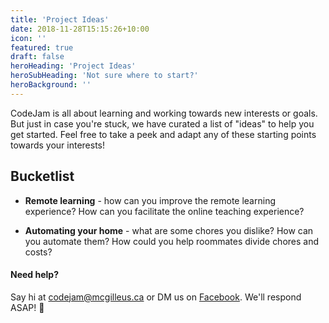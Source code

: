 ```yaml
---
title: 'Project Ideas'
date: 2018-11-28T15:15:26+10:00
icon: ''
featured: true
draft: false
heroHeading: 'Project Ideas'
heroSubHeading: 'Not sure where to start?'
heroBackground: ''
---
```


CodeJam is all about learning and working towards new interests or goals. But just in case you're stuck, we have curated a list of "ideas" to help you get started. Feel free to take a peek and adapt any of these starting points towards your interests!

## Bucketlist

- **Remote learning** - how can you improve the remote learning experience? How can you facilitate the online teaching experience?

- **Automating your home** - what are some chores you dislike? How can you automate them? How could you help roommates divide chores and costs?

#### Need help?

Say hi at [codejam@mcgilleus.ca](mailto:codejam@mcgilleus.ca) or DM us on [Facebook](https://www.facebook.com/mcgillcodejam). We'll respond ASAP! 📧
